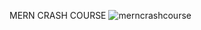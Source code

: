 MERN CRASH COURSE
![merncrashcourse](https://github.com/user-attachments/assets/c508076c-a3cf-45ec-a9ad-ca17b8c377ae)
